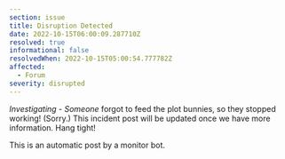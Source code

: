 ```yaml
---
section: issue
title: Disruption Detected
date: 2022-10-15T06:00:09.287710Z
resolved: true
informational: false
resolvedWhen: 2022-10-15T05:00:54.777782Z
affected:
  - Forum
severity: disrupted
---
```

*Investigating* - _Someone_ forgot to feed the plot bunnies, so they stopped working! (Sorry.) This incident post will be updated once we have more information. Hang tight!

This is an automatic post by a monitor bot.
        